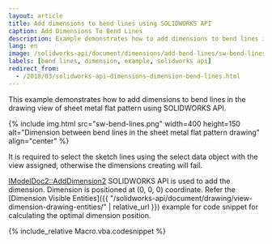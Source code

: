 ```yaml
---
layout: article
title: Add dimensions to bend lines using SOLIDWORKS API
caption: Add Dimensions To Bend Lines
description: Example demonstrates how to add dimensions to bend lines in the drawing view of sheet metal flat pattern
lang: en
image: /solidworks-api/document/dimensions/add-bend-lines/sw-bend-lines.png
labels: [bend lines, dimension, example, solidworks api]
redirect_from:
  - /2018/03/solidworks-api-dimensions-dimension-bend-lines.html
---
```

This example demonstrates how to add dimensions to bend lines in the drawing view of sheet metal flat pattern using SOLIDWORKS API.

{% include img.html src="sw-bend-lines.png" width=400 height=150 alt="Dimension between bend lines in the sheet metal flat pattern drawing" align="center" %}

It is required to select the sketch lines using the select data object with the view assigned, otherwise the dimensions creating will fail.

[IModelDoc2::AddDimension2](http://help.solidworks.com/2018/english/api/sldworksapi/solidworks.interop.sldworks~solidworks.interop.sldworks.imodeldoc~adddimension2.html) SOLIDWORKS API is used to add the dimension. Dimension is positioned at (0, 0, 0) coordinate. Refer the [Dimension Visible Entities]({{ "/solidworks-api/document/drawing/view-dimension-drawing-entities/" | relative_url }}) example for code snippet for calculating the optimal dimension position.

{% include_relative Macro.vba.codesnippet %}
